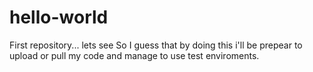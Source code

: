 # hello-world
First repository... lets see
So I guess that by doing this i'll be prepear to upload or pull my code and manage to use test enviroments.
